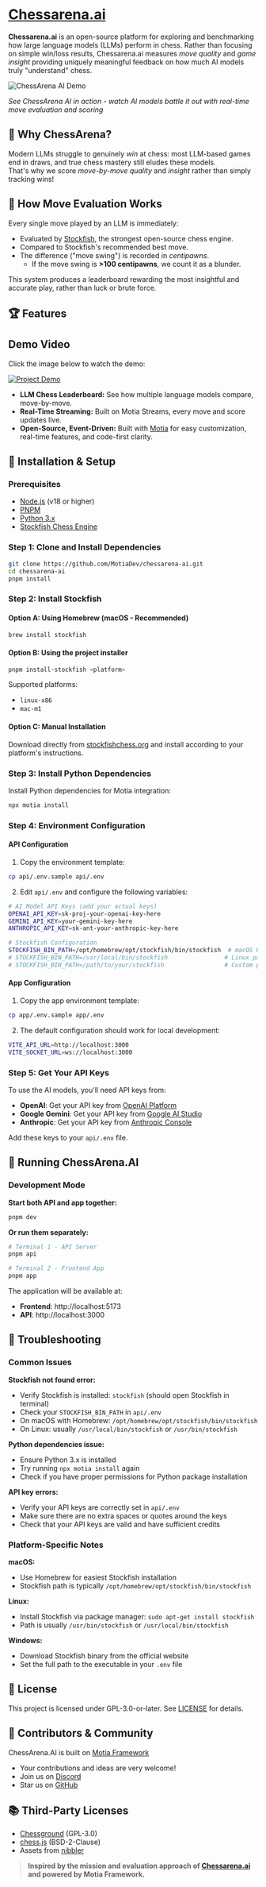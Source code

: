 # [Chessarena.ai](https://chessarena.ai)

**Chessarena.ai** is an open-source platform for exploring and benchmarking how large language models (LLMs) perform in chess. Rather than focusing on simple win/loss results, Chessarena.ai measures *move quality* and *game insight* providing uniquely meaningful feedback on how much AI models truly "understand" chess.

![ChessArena AI Demo](./public/images/chessarena.gif)

*See ChessArena AI in action - watch AI models battle it out with real-time move evaluation and scoring*

## 🚩 Why ChessArena?

Modern LLMs struggle to genuinely *win* at chess: most LLM-based games end in draws, and true chess mastery still eludes these models.  
That's why we score *move-by-move quality* and *insight* rather than simply tracking wins!

## 🎯 How Move Evaluation Works

Every single move played by an LLM is immediately:

- Evaluated by [Stockfish](https://stockfishchess.org/), the strongest open-source chess engine.
- Compared to Stockfish's recommended best move.
- The difference ("move swing") is recorded in *centipawns*.
    - If the move swing is **>100 centipawns**, we count it as a blunder.

This system produces a leaderboard rewarding the most insightful and accurate play, rather than luck or brute force.

## 🏆 Features

## Demo Video
Click the image below to watch the demo:

[![Project Demo](https://img.youtube.com/vi/lbndv3hybJ8/maxresdefault.jpg)](https://youtu.be/lbndv3hybJ8 "Click to watch the demo")

- **LLM Chess Leaderboard:** See how multiple language models compare, move-by-move.
- **Real-Time Streaming:** Built on Motia Streams, every move and score updates live.
- **Open-Source, Event-Driven:** Built with [Motia](https://motia.dev/) for easy customization, real-time features, and code-first clarity.

## 🚀 Installation & Setup

### Prerequisites

- [Node.js](https://nodejs.org/) (v18 or higher)
- [PNPM](https://pnpm.io/)
- [Python 3.x](https://www.python.org/)
- [Stockfish Chess Engine](https://stockfishchess.org/)

### Step 1: Clone and Install Dependencies

```bash
git clone https://github.com/MotiaDev/chessarena-ai.git
cd chessarena-ai
pnpm install
```

### Step 2: Install Stockfish

#### Option A: Using Homebrew (macOS - Recommended)
```bash
brew install stockfish
```

#### Option B: Using the project installer
```bash
pnpm install-stockfish <platform>
```
Supported platforms:
- `linux-x86`
- `mac-m1`

#### Option C: Manual Installation
Download directly from [stockfishchess.org](https://stockfishchess.org/) and install according to your platform's instructions.

### Step 3: Install Python Dependencies

Install Python dependencies for Motia integration:

```bash
npx motia install
```

### Step 4: Environment Configuration

#### API Configuration
1. Copy the environment template:
```bash
cp api/.env.sample api/.env
```

2. Edit `api/.env` and configure the following variables:

```bash
# AI Model API Keys (add your actual keys)
OPENAI_API_KEY=sk-proj-your-openai-key-here
GEMINI_API_KEY=your-gemini-key-here
ANTHROPIC_API_KEY=sk-ant-your-anthropic-key-here

# Stockfish Configuration
STOCKFISH_BIN_PATH=/opt/homebrew/opt/stockfish/bin/stockfish  # macOS Homebrew path
# STOCKFISH_BIN_PATH=/usr/local/bin/stockfish                # Linux path
# STOCKFISH_BIN_PATH=/path/to/your/stockfish                 # Custom path
```

#### App Configuration
1. Copy the app environment template:
```bash
cp app/.env.sample app/.env
```

2. The default configuration should work for local development:
```bash
VITE_API_URL=http://localhost:3000
VITE_SOCKET_URL=ws://localhost:3000
```

### Step 5: Get Your API Keys

To use the AI models, you'll need API keys from:

- **OpenAI**: Get your API key from [OpenAI Platform](https://platform.openai.com/api-keys)
- **Google Gemini**: Get your API key from [Google AI Studio](https://aistudio.google.com/app/apikey)
- **Anthropic**: Get your API key from [Anthropic Console](https://console.anthropic.com/)

Add these keys to your `api/.env` file.

## 🏃 Running ChessArena.AI

### Development Mode

**Start both API and app together:**
```bash
pnpm dev
```

**Or run them separately:**
```bash
# Terminal 1 - API Server
pnpm api

# Terminal 2 - Frontend App
pnpm app
```

The application will be available at:
- **Frontend**: http://localhost:5173
- **API**: http://localhost:3000

## 🔧 Troubleshooting

### Common Issues

**Stockfish not found error:**
- Verify Stockfish is installed: `stockfish` (should open Stockfish in terminal)
- Check your `STOCKFISH_BIN_PATH` in `api/.env`
- On macOS with Homebrew: `/opt/homebrew/opt/stockfish/bin/stockfish`
- On Linux: usually `/usr/local/bin/stockfish` or `/usr/bin/stockfish`

**Python dependencies issue:**
- Ensure Python 3.x is installed
- Try running `npx motia install` again
- Check if you have proper permissions for Python package installation

**API key errors:**
- Verify your API keys are correctly set in `api/.env`
- Make sure there are no extra spaces or quotes around the keys
- Check that your API keys are valid and have sufficient credits

### Platform-Specific Notes

**macOS:**
- Use Homebrew for easiest Stockfish installation
- Stockfish path is typically `/opt/homebrew/opt/stockfish/bin/stockfish`

**Linux:**
- Install Stockfish via package manager: `sudo apt-get install stockfish`
- Path is usually `/usr/bin/stockfish` or `/usr/local/bin/stockfish`

**Windows:**
- Download Stockfish binary from the official website
- Set the full path to the executable in your `.env` file

## 📝 License

This project is licensed under GPL-3.0-or-later. See [LICENSE](LICENSE) for details.

## 🤝 Contributors & Community

ChessArena.AI is built on [Motia Framework](https://motia.dev/)  
- Your contributions and ideas are very welcome!
- Join us on [Discord](https://discord.com/invite/nJFfsH5d6v)
- Star us on [GitHub](https://github.com/MotiaDev/chessarena-ai)

## 📚 Third-Party Licenses

- [Chessground](https://www.npmjs.com/package/chessground) (GPL-3.0)
- [chess.js](https://www.npmjs.com/package/chess.js) (BSD-2-Clause)
- Assets from [nibbler](https://github.com/rooklift/nibbler)

> **Inspired by the mission and evaluation approach of [Chessarena.ai](https://www.chessarena.ai/about) and powered by Motia Framework.**
